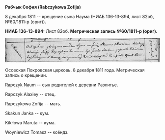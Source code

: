 **Рабчык София (Rabczykowa Zofija)**

8 декабря 1811 -- крещение сына Наума (НИАБ 136-13-894, лист 82об,
№60/1811-р (ориг)).

**НИАБ 136-13-894:** Лист 82об. **Метрическая запись №60/1811-р
(ориг).**

![](./media/7dc06e06b7e19a3ec73e009d821757dffda2a4d6.png)

Осовская Покровская церковь. 8 декабря 1811 года. Метрическая запись о
крещении.

Rapczyk Naum -- сын родителей с деревни Разлитье.

Rapczyk Alaxiey -- отец.

Rapczykowa Zofija -- мать.

Skakun Janka -- кум.

Kikiłowa Maruta -- кума.

Woyniewicz Tomasz -- ксёндз.
